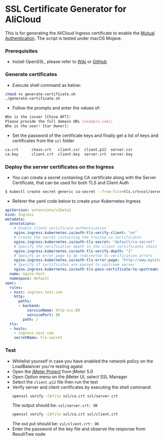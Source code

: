 # SSL Certificate Generator for AliCloud
This is for generating the AliCloud Ingress certificate to enable the [Mutual Authentication](https://en.wikipedia.org/wiki/Mutual_authentication). The script is tested under macOS Mojave.

### Prerequisites
- Install OpenSSL, please refer to [Wiki](https://wiki.openssl.org/index.php/Compilation_and_Installation) or [GitHub](https://github.com/openssl/openssl/blob/master/INSTALL)

### Generate certificates
- Execute shell command as below:
```sh
chmod +x generate-certificate.sh
./generate-certificate.sh
```
- Follow the prompts and enter the values of:
```sh
Who is the issuer [China AFT]:
Please provide the full domain URL [example.com]: 
Who is the user? [Car Owner]:
```
- Set the password of the certificate keys and finally get a list of keys and certificates from the `ssl` folder
```sh
ca.crt		chain.crt	client.csr	client.p12	server.csr
ca.key		client.crt	client.key	server.crt	server.key
```
### Deploy the server certificates on the Ingress
- You can create a secret containing CA certificate along with the Server Certificate, that can be used for both TLS and Client Auth
```sh
$ kubectl create secret generic ca-secret --from-file=tls.crt=ssl/server.crt --from-file=tls.key=ssl/server.key --from-file=ca.crt=ssl/chain.crt
```
- Referer the yaml code below to create your Kubernetes Ingress
```yaml
apiVersion: extensions/v1beta1
kind: Ingress
metadata:
  annotations:
    # Enable client certificate authentication
    nginx.ingress.kubernetes.io/auth-tls-verify-client: "on"
    # Create the secret containing the trusted ca certificates
    nginx.ingress.kubernetes.io/auth-tls-secret: "default/ca-secret"
    # Specify the verification depth in the client certificates chain
    nginx.ingress.kubernetes.io/auth-tls-verify-depth: "1"
    # Specify an error page to be redirected to verification errors
    nginx.ingress.kubernetes.io/auth-tls-error-page: "http://www.mysite.com/error-cert.html"
    # Specify if certificates are passed to upstream server
    nginx.ingress.kubernetes.io/auth-tls-pass-certificate-to-upstream: "false"
  name: nginx-test
  namespace: default
spec:
  rules:
  - host: ingress.test.com
    http:
      paths:
      - backend:
          serviceName: http-svc:80
          servicePort: 80
        path: /
  tls:
  - hosts:
    - ingress.test.com
    secretName: tls-secret
```

### Test
- Whitelist yourself in case you have enabled the network policy on the LoadBalancer you're testing agaist
- Open the [jMeter Project](test/jmeter-project/tls.jmx) from jMeter 5.0
- Open Option menu on the jMeter UI, select SSL Manager
- Select the `client.p12` file then run the test
- Verify server and client certificates by executing the shell command: 
  ```sh
  openssl verify -CAfile ssl/ca.crt ssl/server.crt
  ```
  The output should be: ```ssl/server.crt: OK```
  ```sh
  openssl verify -CAfile ssl/ca.crt ssl/client.crt
  ```
  The out put should be: ```ssl/client.crt: OK```
- Enter the password of the key file and observe the response from ResultTree node